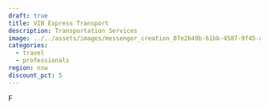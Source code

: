 ```yaml
---
draft: true
title: VIB Express Transport
description: Transportation Services
image: ../../assets/images/messenger_creation_07e2b49b-61bb-4587-9f45-a572fe4d5932.jpeg
categories:
  - travel
  - professionals
region: nsw
discount_pct: 5
---
```

F
